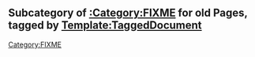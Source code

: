 ## Subcategory of [:Category:FIXME](:Category:FIXME "wikilink") for old Pages, tagged by [Template:TaggedDocument](Template:TaggedDocument "wikilink")

[Category:FIXME](Category:FIXME "wikilink")